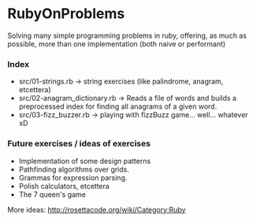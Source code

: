 RubyOnProblems
==============

Solving many simple programming problems in ruby, offering, as much as possible, more than one implementation (both naive or performant)

### Index
- src/01-strings.rb -> string exercises (like palindrome, anagram, etcettera)
- src/02-anagram_dictionary.rb -> Reads a file of words and builds a preprocessed index for finding all anagrams of a given word.
- src/03-fizz_buzzer.rb -> playing with fizzBuzz game... well... whatever xD

### Future exercises / ideas of exercises
- Implementation of some design patterns
- Pathfinding algorithms over grids.
- Grammas for expression parsing.
- Polish calculators, etcettera
- The 7 queen's game

More ideas:
http://rosettacode.org/wiki/Category:Ruby